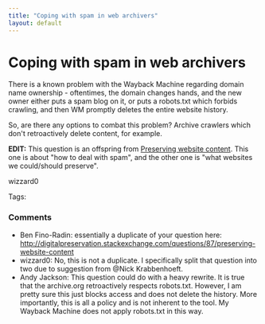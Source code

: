 ```yaml
---
title: "Coping with spam in web archivers"
layout: default
---
```

Coping with spam in web archivers
=====================
There is a known problem with the Wayback Machine regarding domain name
ownership - oftentimes, the domain changes hands, and the new owner
either puts a spam blog on it, or puts a robots.txt which forbids
crawling, and then WM promptly deletes the entire website history.

So, are there any options to combat this problem? Archive crawlers which
don't retroactively delete content, for example.

**EDIT:** This question is an offspring from [Preserving website
content](http://digitalpreservation.stackexchange.com/questions/87/preserving-website-content).
This one is about "how to deal with spam", and the other one is "what
websites we could/should preserve".

wizzard0

Tags: <web-archiving><crawling><digital-born><data-curation>

### Comments ###
* Ben Fino-Radin: essentially a duplicate of your question here:
http://digitalpreservation.stackexchange.com/questions/87/preserving-website-content
* wizzard0: No, this is not a duplicate. I specifically split that question into two
due to suggestion from @Nick Krabbenhoeft.
* Andy Jackson: This question could do with a heavy rewrite. It is true that the
archive.org retroactively respects robots.txt. However, I am pretty sure
this just blocks access and does not delete the history. More
importantly, this is all a policy and is not inherent to the tool. My
Wayback Machine does not apply robots.txt in this way.



